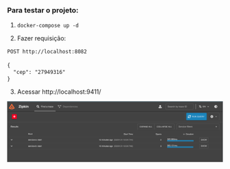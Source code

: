 ### Para testar o projeto:
1. `docker-compose up -d`

2. Fazer requisição:
```
POST http://localhost:8082 

{
  "cep": "27949316"
}
```

3. Acessar http://localhost:9411/

![alt text](image.png)